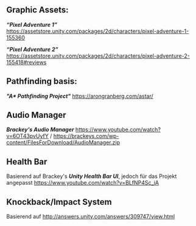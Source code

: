 ## Graphic Assets:
***“Pixel Adventure 1”***
https://assetstore.unity.com/packages/2d/characters/pixel-adventure-1-155360

***“Pixel Adventure 2”***
https://assetstore.unity.com/packages/2d/characters/pixel-adventure-2-155418#reviews

## Pathfinding basis:
***"A\* Pathfinding Project"***
https://arongranberg.com/astar/

## Audio Manager
***Brackey's Audio Manager***
https://www.youtube.com/watch?v=6OT43pvUyfY / https://brackeys.com/wp-content/FilesForDownload/AudioManager.zip

## Health Bar
Basierend auf Brackey's ***Unity Health Bar UI***, jedoch für das Projekt angepasst
https://www.youtube.com/watch?v=BLfNP4Sc_iA

## Knockback/Impact System
Basierend auf http://answers.unity.com/answers/309747/view.html
